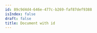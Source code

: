 ```yaml
---
id: 89c9d4d4-646e-477c-b269-faf87def9388
isIndex: false
draft: false
title: Document with id
---
```

